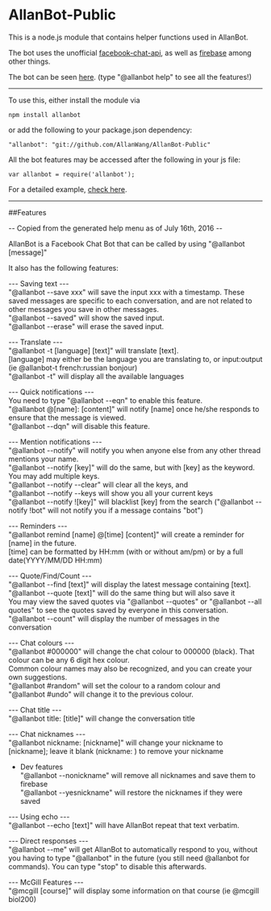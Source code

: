 # AllanBot-Public

This is a node.js module that contains helper functions used in AllanBot.

The bot uses the unofficial [facebook-chat-api](https://github.com/Schmavery/facebook-chat-api), as well as [firebase](https://www.firebase.com/) among other things.

The bot can be seen [here](https://www.facebook.com/profile.php?id=100004410158491). (type "@allanbot help" to see all the features!)

---------------------------

To use this, either install the module via

`npm install allanbot`

or add the following to your package.json dependency:

`"allanbot": "git://github.com/AllanWang/AllanBot-Public"`

All the bot features may be accessed after the following in your js file:

`var allanbot = require('allanbot');`

For a detailed example, [check here](https://github.com/AllanWang/AllanBot-Public/blob/master/SAMPLE.md).

--------------------------

##Features

-- Copied from the generated help menu as of July 16th, 2016 --

AllanBot is a Facebook Chat Bot that can be called by using "@allanbot [message]"

It also has the following features:

--- Saving text ---  
"@allanbot --save xxx" will save the input xxx with a timestamp. These saved messages are specific to each conversation, and are not related to other messages you save in other messages.   
"@allanbot --saved" will show the saved input.  
"@allanbot --erase" will erase the saved input.  

--- Translate ---  
"@allanbot -t [language] [text]" will translate [text].  
[language] may either be the language you are translating to, or input:output (ie @allanbot-t french:russian bonjour)  
"@allanbot -t" will display all the available languages  

--- Quick notifications ---  
You need to type "@allanbot --eqn" to enable this feature.  
"@allanbot @[name]: [content]" will notify [name] once he/she responds to ensure that the message is viewed.  
"@allanbot --dqn" will disable this feature.  

--- Mention notifications ---  
"@allanbot --notify" will notify you when anyone else from any other thread mentions your name.  
"@allanbot --notify [key]" will do the same, but with [key] as the keyword. You may add multiple keys.  
"@allanbot --notify --clear" will clear all the keys, and  
"@allanbot --notify --keys will show you all your current keys  
"@allanbot --notify ![key]" will blacklist [key] from the search ("@allanbot --notify !bot" will not notify you if a message contains "bot")  

--- Reminders ---  
"@allanbot remind [name] @[time] [content]" will create a reminder for [name] in the future.  
[time] can be formatted by HH:mm (with or without am/pm) or by a full date(YYYY/MM/DD HH:mm)  

--- Quote/Find/Count ---  
"@allanbot --find [text]" will display the latest message containing [text].  
"@allanbot --quote [text]" will do the same thing but will also save it  
You may view the saved quotes via "@allanbot --quotes" or "@allanbot --all quotes" to see the quotes saved by everyone in this conversation.  
"@allanbot --count" will display the number of messages in the conversation  

--- Chat colours ---  
"@allanbot #000000" will change the chat colour to 000000 (black). That colour can be any 6 digit hex colour.  
Common colour names may also be recognized, and you can create your own suggestions.   
"@allanbot #random" will set the colour to a random colour and   
"@allanbot #undo" will change it to the previous colour.  

--- Chat title ---  
"@allanbot title: [title]" will change the conversation title  

--- Chat nicknames ---  
"@allanbot nickname: [nickname]" will change your nickname to [nickname]; leave it blank (nickname: ) to remove your nickname  
* Dev features  
"@allanbot --nonickname" will remove all nicknames and save them to firebase          
"@allanbot --yesnickname" will restore the nicknames if they were saved

--- Using echo ---  
"@allanbot --echo [text]" will have AllanBot repeat that text verbatim.  

--- Direct responses ---  
"@allanbot --me" will get AllanBot to automatically respond to you, without you having to type "@allanbot" in the future (you still need @allanbot for commands). You can type "stop" to disable this afterwards.  

--- McGill Features ---  
"@mcgill [course]" will display some information on that course (ie @mcgill biol200)  
